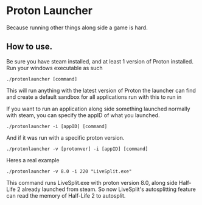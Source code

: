 # Proton Launcher
Because running other things along side a game is hard.
## How to use.
Be sure you have steam installed, and at least 1 version of Proton installed.
Run your windows executable as such  
  
`./protonlauncher [command]`  
  
This will run anything with the latest version of Proton the launcher can find and create a default sandbox for all applications run with this to run in
  
If you want to run an application along side something launched normally with steam, you can specify the appID of what you launched.  
  
`./protonlauncher -i [appID] [command]`  
  
And if it was run with a specific proton version.  
  
`./protonlauncher -v [protonver] -i [appID] [command]`  
  
Heres a real example  
  
`./protonlauncher -v 8.0 -i 220 "LiveSplit.exe"`  
  
This command runs LiveSplit.exe with proton version 8.0, along side Half-Life 2 already launched from steam.
So now LiveSplit's autosplitting feature can read the memory of Half-Life 2 to autosplit.
